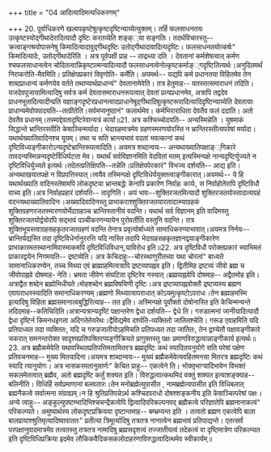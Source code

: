 +++
title = "04 आदित्यादिमत्यधिकरणम्"

+++
20. पूर्वाधिकरणे खल्वपकृष्टेषूत्कृष्टदृष्टिन्याय्येत्युक्तम्। तर्हि फलसाधनतयः उत्कृष्टस्योद्गीथादेरादित्यादौ दृष्टिः करतव्येति शङ्क््या सङ्गतिः। तदर्थविचारस्तु-- क्रत्वाङ्गश्रयोपासनेषु किमादित्यादावुद्गीथदृष्टिः उतोद्गीथादावादित्यदृष्टिः। फलसाधनतयोत्कर्षः" किमादित्यादेः, उतोद्गीथादेरिति । अत्र पूर्वपक्षी प्राह -- ताद्रथ्या दति । देवतानां कर्मशेषत्वात् कर्मण श्चफलसाधानत्वेन चोदितत्वान्निकृष्टात्मन्यादित्यादौ फलसाधनत्वेनोत्कृष्टकर्माङ््गदृष्टितित्यर्थः।अनुदितमर्थं निराकरोति-मैवमिति। प्रतिक्षेपप्रकारं विवृणोति- कर्मेति। अयमर्थः-- यद्यपि कर्म प्रधानतया विहितमेव तेन शाब्दप्राधान्यं कर्मणयेव वर्तते तथाप्यार्थप्राधान्यं" देवतानामेवेति। तत्र हेतुमाह-- यतस्तत्समाराधनं तदिति। यजदेवपूजायामित्यादिषु सर्वत्र कर्म देवतासमाराधनरूपत्वात् देवतां प्रत्यप्रधानमेव, अत्रापि तद्वदेव प्राधनभूतादित्यादीन्प्रति यज्ञाङ्गदृष्टेरप्रधानत्वादप्राधानेषूद्गीथादिषूत्कृष्टरूपादित्यादिदृष्टिन्याय्येति देवतायाः प्राधान्यमेवोपपादयति--तत्प्रीतेति।सर्वमप्यनुष्ठानं" फलार्थमेव। कर्मभिराराधिता देवतैव फलं ददाति। अतो देवतैव प्रधानम्।तस्माद्देवतादृष्टिरेवान्यत्रं कार्या॥21. अत्र कश्चिच्चोदयति-- अन्यस्मिन्नेति । युषमाकं सिद्धान्ते भ्रान्तिरस्तीति केषाञ्चिन्मर्यादा। भेदाग्रहमात्रमेव ग्रहणस्मरणयोरस्ति न भ्रान्तिरस्तीत्यपरेषां मर्यादा। यथार्थख्यातिवादिनश्च यूयम्। तथा च सति भ्रान्त्यभावं वदतां भवत्कानां कथं दृष्टिविध्यङ्गीकारोऽन्यदृष्टेभ्रान्तिरूपत्वादिति। अयमत्र शब्दान्वयः-- अन्यथाख्यातिपक्षाङ््गिकारे तावदन्यस्मिन्नन्यदृष्टेर्विधिर्घटता मेव। यथार्थं सर्वविज्ञानमिति वेदवितां मतम् इत्यस्मिन्पक्षे नान्यदृष्टिर्युज्यते न दृष्टिविधिर्युज्यते इत्यर्थः।तदेतत्प्रतिक्षिपति--तन्नेति।प्रतिक्षेपपेरकारं" विभज्य दर्शयति-- आद्य इति।अन्यथाखयातपक्षे न विप्रपत्तिस्यात्।त्वयैव तस्मिन्पक्षे दृष्टिविधेर्ययुक्तत्वाङ्गीकारात्।अयमर्थः-- ये हि यथार्थख्याति वादिनस्तेषामपि लोकदृष्टया भ्रान्तबद्धेः केनापि प्रकारेण निर्वाहः कार्यः, स निर्वाहोतेरापि दृष्टिविधौ वाच्य इति।अत्र निर्वाहप्रहारं दर्शयति-- तादृगिति। अयं भावः--शुक्तिरजतमित्यादौ शुक्तिरजतयोस्तादात्यग्रहं वदन्त्यथाख्यातिवादिनः।अख्यादिवादिनस्तु प्राभाकराश्शुक्तिरजतयारतादात्म्याग्रहकं शुक्तिग्रहणरजतस्मारणयोर्भेदाग्रहञ्च भ्रान्तिस्तानीयं वदन्ति। यथार्थ सर्व विज्ञानम् इति वादिमस्तु शुक्तिरजतयोर्द्वयोरपि सद्भावं पञ्चीकरणन्यायेन पुरोवर्तीति वस्तुनि वदन्ति। तत्र शुक्तिभूयस्त्वाग्रहसहकृतरजतग्रहणं वदन्ति तेनात्र प्रवृत्योर्बाध्यते सामाधिकरण्याभावात्।अयमत्र निर्नयः-- भ्रान्तिर्यद्यस्ति तदा दृष्टिविधेर्नानुररत्ति यदि नास्ति तदापि भेदाग्रहसहकृतज्ञानद्वयाङ्गीकारेण प्राभाकारमतस्थानामिवास्माकमपि दृष्टिविधिविधान्,याविरोध इति॥22. अत्र दृष्टिविधौ परोक्तप्रकारं स्वाभिमतं प्राकारद्वयेन निगमयति-- द्रष्टव्येति। अत्र केचिदाहुः--चोरस्थाणुरीतच्या यथा चोरत्वं" बाध्यते सामानाधिकरण्येन, तच्च मिथ्या एवं ब्राह्माहमित्यत्रापि द्रष्टव्यापह्नव इति। द्वितीमिह द्रष्टव्यं जीवो ब्रह्म च जीवोपाह्नवे दोषमाह- नेति। भ्रमता जीवेण संघटिता दृष्टिरेव नस्यात्।ब्रह्मपाह्नवेपि दोषमाह-- अद्वैतमोह इति।अत्राद्वैत शब्देन ब्रह्मोभिधीयते।मोहशब्देन ब्रह्मविषयिणी दृष्टिः।अत्र द्रष्टव्यापह्नवोक्तौ द्रष्टव्यस्य ब्रह्मण एवापराधस्स्यादिति समानाधिकरण्यम्।ब्रह्मणो मिथ्यात्वापराधात् कोऽयमुत्कृष्टोऽपराधः।तेन ब्रह्माहमस्मि इत्यादिषु विहिता ब्रह्मसमानात्वबुद्धिरित्याह-- तत इति। अस्मिन्पक्षे पूर्वोक्तो दोषोनास्ति इति केचिन्मन्यन्ते तदिदमाह--कतिचिदिति।अत्रान्यत्रान्यदृष्टिं पक्षान्तरेण द्वेधा दर्शयति-- द्वेधे ति। गरुडात्मनां जानीयादित्यादौ द्वेधा दृष्टिर्न किमनधइगता अदिगतेतेयरेथः।द्वैविद्यमेव दर्श्यति-व्यक्तितो जातितश्चेति। गरूड एवाहमिति यदि प्रतिपाध्यत तदा व्यक्तितः, यदि च गरुडजातीयोऽहमिचति प्रतिपध्यत तदा जातितः, तेन द्वाप्येतौ पक्षावङ्गीकारे चकरात् समनन्तरोक्त सादृश्यप्रतिपक्तिरप्यङ्गीक्रियते प्रागुक्तस्तु पक्षः प्रमाणविरुद्धत्वान्नाङ्गीकार्य इत्यर्थः॥23. अत्र ब्रह्मैकमेवेति यथावस्थितप्रतिपत्तिमतामितरत्र ब्रह्मदृष्टिः कथं स्यादितयनुयोगे सति परेषां पक्षेण प्रतिवचनमाह-- मुख्य मितयादिना।अयमत्र शाब्दान्वयः-- मुख्यं ब्रह्मैकमेवेत्यवहितमनसा मितरत्र ब्रह्मदृष्टिः कथं स्यादि त्यानुयोगः। अत्र भासकरमतानुसार्णः" केचित प्राहुः-- एकत्वेने ति। भोक्तृभाग्यादिभावेन विभक्तं सकलमेतत्वात् ब्रह्मैव, अतो ब्रह्मदृष्टि कर्तुं शक्यत इति। विरुद्धत्वात्कथमिदं वक्तुं शक्यत इत्याशङ्क्याह-- बलिनीति। विधिर्हि सर्वप्रमाणानां बलवतारः।तेन मनोब्रह्मेत्युपासीत , नामब्रह्मेत्यपासीत इति विधिबलात् ब्रह्मनैकत्वे सर्वात्मना संग्राह्यम्।न हि श्रुतिप्रतिपन्नेऽर्थ कश्चिदपराधो दोषश्शङ्कनीय इति केषा़ञ्चित्परेषां पक्षः। अन्ये त्वाहुः-- अङ्कुल्युपष्टम्भादिभिश्चचन्द्रैकत्वेपि द्वित्वादिपरिकल्पनवद् ब्रह्मैकत्वे परिज्ञातेपि ब्रह्मनानाकत्वं" परिकल्प्यते। अमुष्यार्थस्य लोकदृष्टप्रक्रियया दृष्टान्तमाह-- बम्भ्रम्यन्त इति । तत्वतो ब्रह्मण एकत्वेपि बाला बालप्रायाश्श्रुतिमृत्यादिष्वापाततः" प्रतीत्या त्रिमूर्त्यादिषु तत्रतत्र नानात्वेन ब्रह्मभावं प्रतिपाद्यन्ते। एतत्सर्वं परपक्षानुवादमात्रमेव तत्वतस्तु तत्रतत्र नामादिषु ब्रह्मसदृशत्वं तज्जातीयत्वं तदेकत्वं वा दृष्टिमात्रेण परिकल्प्यत इति दृष्टिविधिप्रक्रिया इदमेव लौकिकवैदिकसकलोदाहरणाविरुद्धत्वादित्थमेव स्वीकार्यम्॥